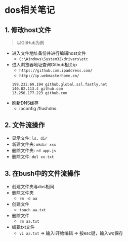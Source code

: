 # dos相关笔记
<ClientOnly>
  <Valine></Valine>
</ClientOnly>

## 1. 修改host文件
> 以GitHub为例
- 进入文件地址备份并进行编辑host文件
  - `C:\Windows\System32\drivers\etc`
- 进入浏览器地址查询Github相关ip
  - `https://github.com.ipaddress.com/`
  - `http://ip.webmasterhome.cn/`
  ```
  199.232.69.194 github.global.ssl.fastly.net
  140.82.113.4 github.com
  13.250.177.223 github.com
  ```
- 刷新DNS缓存
  - ipconfig /flushdns

## 2. 文件流操作
- 显示文件: `ls`、`dir`
- 新建文件夹: `mkdir xxx`
- 删除文件夹: `rd app.js`
- 删除文件: `del xx.txt`

## 3. 在bush中的文件流操作
- 创建文件夹与dos相同
- 删除文件夹
  - `rm -d aa`
- 创建文件
  - `touch aa.txt`
- 删除文件
  - `rm aa.txt`
- 编辑txt文件
  - `vi aa.txt` => 输入i开始编辑 => 按esc键，输入wq保存